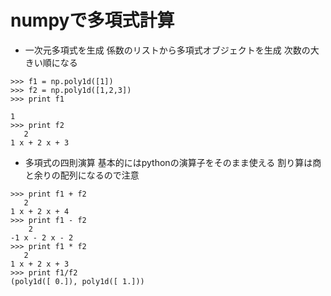 # numpyで多項式計算

- 一次元多項式を生成
係数のリストから多項式オブジェクトを生成
次数の大きい順になる

```bash:python
>>> f1 = np.poly1d([1])
>>> f2 = np.poly1d([1,2,3])
>>> print f1

1
>>> print f2
   2
1 x + 2 x + 3
```

- 多項式の四則演算
基本的にはpythonの演算子をそのまま使える
割り算は商と余りの配列になるので注意

```bash:python
>>> print f1 + f2
   2
1 x + 2 x + 4
>>> print f1 - f2
    2
-1 x - 2 x - 2
>>> print f1 * f2
   2
1 x + 2 x + 3
>>> print f1/f2
(poly1d([ 0.]), poly1d([ 1.]))
```

